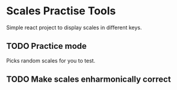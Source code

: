 # Scales Practise Tools
Simple react project to display scales in different keys.

## TODO Practice mode
Picks random scales for you to test.

## TODO Make scales enharmonically correct
